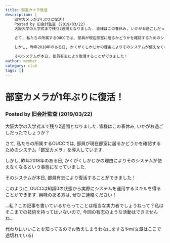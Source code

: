 ```yaml
---
title: 部室カメラ復活
description: |
    部室カメラが1年ぶりに復活！
    Posted by 旧会計監査 (2019/03/22)
    大阪大学の入学式まで残り2週間となりました. 皆様はこの春休み, いかがお過ごしだったでしょうか？

    さて, 私たちの所属するOUCCでは, 部員が現在部室に居るかどうかを確認するためのシステム「部室カメラ」を導入しています.

    しかし, 昨年2018年のある日, かくがくしかじかの理由によりそのシステムが使えなくなるという事態になっていました.

    そのシステムが本日, 部員有志により復活することができました！
author: member
category: club
tags: []
---
```


<h1>部室カメラが1年ぶりに復活！</h1>
<h3>Posted by 旧会計監査 (2019/03/22)</h3>
<p>大阪大学の入学式まで残り2週間となりました. 皆様はこの春休み, いかがお過ごしだったでしょうか？</p>
<p>さて, 私たちの所属するOUCCでは, 部員が現在部室に居るかどうかを確認するためのシステム「部室カメラ」を導入しています.</p>
<p>しかし, 昨年2018年のある日, かくがくしかじかの理由によりそのシステムが使えなくなるという事態になっていました.</p>
<p>そのシステムが本日, 部員有志により復活することができました！</p>
<p>このように, OUCCは知識0の状態から実際にシステムを運用するスキルを得ることができます. 興味のある方は, ぜひご連絡ください！</p>
<p>...私？この記事を書いているからってことは相当な実力者でしょうねって？私はそこまでの技術を持ってはいないので, 今回の有志のような活動はできませんね...</p>
<p>代わりにいいことを知ってるのでお教えしまうわなにをするやm(文章はここで途切れている)</p>
